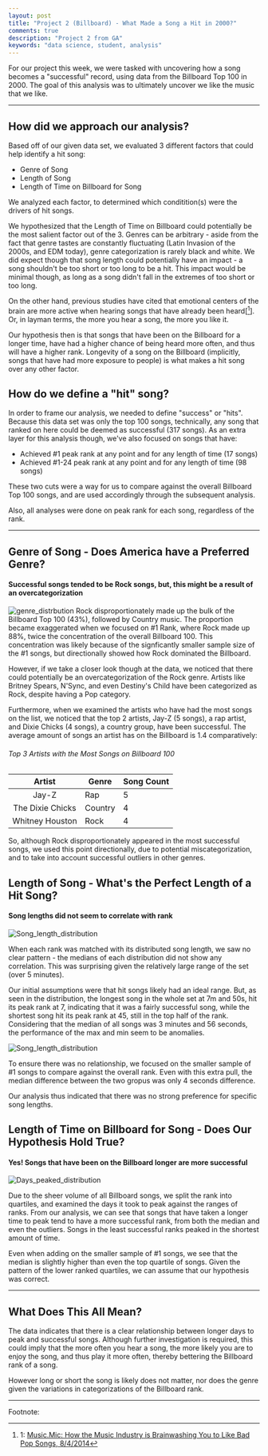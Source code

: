 ```yaml
---
layout: post
title: "Project 2 (Billboard) - What Made a Song a Hit in 2000?"
comments: true
description: "Project 2 from GA"
keywords: "data science, student, analysis"
---
```


For our project this week, we were tasked with uncovering how a song becomes a "successful" record, using data from the Billboard Top 100 in 2000. The goal of this analysis was to ultimately uncover we like the music that we like. 

---

## How did we approach our analysis?

Based off of our given data set, we evaluated 3 different factors that could help identify a hit song:

- Genre of Song
- Length of Song
- Length of Time on Billboard for Song

We analyzed each factor, to determined which conditition(s) were the drivers of hit songs. 

We hypothesized that the Length of Time on Billboard could potentially be the most salient factor out of the 3. Genres can be arbitrary - aside from the fact that genre tastes are constantly fluctuating (Latin Invasion of the 2000s, and EDM today), genre categorization is rarely black and white.  We did expect though that song length could potentially have an impact - a song shouldn't be too short or too long to be a hit. This impact would be minimal though, as long as a song didn't fall in the extremes of too short or too long. 

On the other hand, previous studies have cited that emotional centers of the brain are more active when hearing songs that have already been heard[[^1]]. Or, in layman terms, the more you hear a song, the more you like it. 

Our hypothesis then is that songs that have been on the Billboard for a longer time, have had a higher chance of being heard more often, and thus will have a higher rank. Longevity of a song on the Billboard (implicitly, songs that have had more exposure to people) is what makes a hit song over any other factor. 


## How do we define a "hit" song?

In order to frame our analysis, we needed to define "success" or "hits". Because this data set was only the top 100 songs, technically, any song that ranked on here could be deemed as successful (317 songs). As an extra layer for this analysis though, we've also focused on songs that have:

- Achieved #1 peak rank at any point and for any length of time (17 songs)
- Achieved #1-24 peak rank at any point and for any length of time (98 songs)

These two cuts were a way for us to compare against the overall Billboard Top 100 songs, and are used accordingly through the subsequent analysis.

Also, all analyses were done on peak rank for each song, regardless of the rank. 

---

## Genre of Song - Does America have a Preferred Genre?

#### Successful songs tended to be Rock songs, but, this might be a result of an overcategorization

![genre_distrbution](http://yoyoyokatty.github.io/images_kl/project2-bb/Genre_distribution.png)
Rock disproportionately made up the bulk of the Billboard Top 100 (43%), followed by Country music. The proportion became exaggerated when we focused on #1 Rank, where Rock made up 88%, twice the concentration of the overall Billboard 100. This concentration was likely because of the signficantly smaller sample size of the #1 songs, but directionally showed how Rock dominated the Billboard. 

However, if we take a closer look though at the data, we noticed that there could potentially be an overcategorization of the Rock genre. Artists like Britney Spears, N'Sync, and even Destiny's Child have been categorized as Rock, despite having a Pop category.

Furthermore, when we examined the artists who have had the most songs on the list, we noticed that the top 2 artists, Jay-Z (5 songs), a rap artist, and Dixie Chicks (4 songs), a country group, have been successful. The average amount of songs an artist has on the Billboard is 1.4 comparatively:

###### Top 3 Artists with the Most Songs on Billboard 100

|      Artist      | Genre   | Song Count |
|:----------------:|---------|------------|
| Jay-Z            | Rap     | 5          |
| The Dixie Chicks | Country | 4          |
| Whitney Houston  | Rock    | 4          |

So, although Rock disproportionately appeared in the most successful songs, we used this point directionally, due to potential miscategorization, and to take into account successful outliers in other genres. 


## Length of Song - What's the Perfect Length of a Hit Song?

#### Song lengths did not seem to correlate with rank

![Song_length_distribution](http://yoyoyokatty.github.io/images_kl/project2-bb/Song_length_distribution.png)

When each rank was matched with its distributed song length, we saw no clear pattern - the medians of each distribution did not show any correlation. This was surprising given the relatively large range of the set (over 5 minutes).

Our initial assumptions were that hit songs likely had an ideal range. But, as seen in the distribution, the longest song in the whole set at 7m and 50s, hit its peak rank at 7, indicating that it was a fairly successful song, while the shortest song hit its peak rank at 45, still in the top half of the rank. Considering that the median of all songs was 3 minutes and 56 seconds, the performance of the max and min seem to be anomalies. 

![Song_length_distribution](http://yoyoyokatty.github.io/images_kl/project2-bb/Song_length_distribution_RankOne.png)

To ensure there was no relationship, we focused on the smaller sample of #1 songs to compare against the overall rank. Even with this extra pull, the median difference between the two gropus was only 4 seconds difference. 

Our analysis thus indicated that there was no strong preference for specific song lengths.


## Length of Time on Billboard for Song - Does Our Hypothesis Hold True?

#### Yes! Songs that have been on the Billboard longer are more successful

![Days_peaked_distribution](http://yoyoyokatty.github.io/images_kl/project2-bb/Days_peaked_distribution.png)

Due to the sheer volume of all Billboard songs, we split the rank into quartiles, and examined the days it took to peak against the ranges of ranks. From our analysis, we can see that songs that have taken a longer time to peak tend to have a more successful rank, from both the median and even the outliers. Songs in the least successful ranks peaked in the shortest amount of time. 

Even when adding on the smaller sample of #1 songs, we see that the median is slightly higher than even the top quartile of songs. Given the pattern of the lower ranked quartiles, we can assume that our hypothesis was correct. 

---

## What Does This All Mean?

The data indicates that there is a clear relationship between longer days to peak and successful songs. Although further investigation is required, this could imply that the more often you hear a song, the more likely you are to enjoy the song, and thus play it more often, thereby bettering the Billboard rank of a song. 

However long or short the song is likely does not matter, nor does the genre given the variations in categorizations of the Billboard rank. 

---

Footnote:

[^1]: 1: [Music.Mic: How the Music Industry is Brainwashing You to Like Bad Pop Songs, 8/4/2014](https://mic.com/articles/95260/how-the-music-industry-is-brainwashing-you-to-like-bad-pop-songs#.M2Q2JCLMI)

